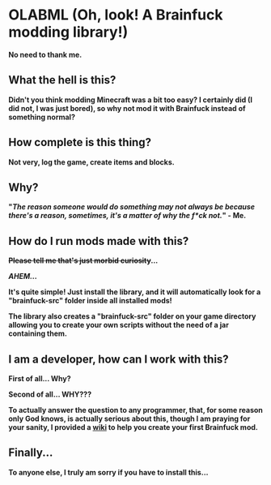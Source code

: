 # OLABML (Oh, look! A Brainfuck modding library!)
**No need to thank me.**

## What the hell is this?
**Didn't you think modding Minecraft was a bit too easy? I certainly did (I did not, I was just bored), so why not mod it with Brainfuck instead of something normal?**

## How complete is this thing?
**Not very, log the game, create items and blocks.**

## Why?
**"*The reason someone would do something may not always be because there's a reason, sometimes, it's a matter of why the f\*ck not.*" - Me.**

## How do I run mods made with this?
**~~Please tell me that's just morbid curiosity~~...**

***AHEM...***

**It's quite simple! Just install the library, and it will automatically look for a "brainfuck-src" folder inside all installed mods!**

**The library also creates a "brainfuck-src" folder on your game directory allowing you to create your own scripts without the need of a jar containing them.**

## I am a developer, how can I work with this?
**First of all... Why?**

**Second of all... WHY???**

**To actually answer the question to any programmer, that, for some reason only God knows, is actually serious about this, though I am praying for your sanity, I provided a [wiki](https://github.com/TheDreamer123/OLABML/wiki) to help you create your first Brainfuck mod.**

## Finally...
**To anyone else, I truly am sorry if you have to install this...**
